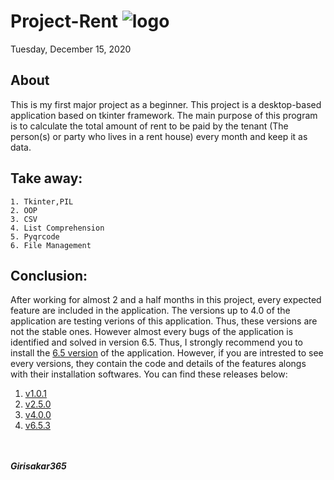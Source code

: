 # Project-Rent  ![logo](https://github.com/girisakar365/Project-Images/blob/main/Rent/rent.png?raw=true)

Tuesday, December 15, 2020

## About
This is my first major project as a beginner. This project is a desktop-based application based on tkinter framework. The main purpose of this program is to calculate the total amount of rent to be paid by the tenant (The person(s) or party who lives in a rent house) every month and keep it as data.

## Take away:
    1. Tkinter,PIL
    2. OOP
    3. CSV
    4. List Comprehension
    5. Pyqrcode
    6. File Management
## Conclusion:
After working for almost 2 and a half months in this project, every expected feature are included in the application. The versions up to 4.0 of the application are testing verions of this application. Thus, these versions are not the stable ones. However almost every bugs of the application is identified and solved in version 6.5. Thus, I strongly recommend you to install the [6.5 version](https://github.com/girisakar365/Rent/releases/tag/v6.5.3) of the application. However, if you are intrested to see every versions, they contain the code and details of the features alongs with their installation softwares. You can find these releases below:<br>


1. [v1.0.1](https://github.com/girisakar365/Rent/releases/tag/v1.0.1)
1. [v2.5.0](https://github.com/girisakar365/Rent/releases/tag/v2.5.0)
1. [v4.0.0](https://github.com/girisakar365/Rent/releases/tag/v4.0.0)
1. [v6.5.3](https://github.com/girisakar365/Rent/releases/tag/v6.5.3)

<br><br>
___Girisakar365___

